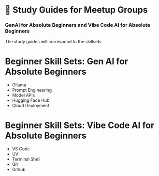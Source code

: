 #  🧠 Study Guides for Meetup Groups

### GenAI for Absolute Beginners and Vibe Code AI for Absolute Beginners

The study guides will correspond to the skillsets.

# Beginner Skill Sets: Gen AI for Absolute Beginners

- Ollama
- Prompt Engineering
- Model APIs
- Hugging Face Hub
- Cloud Deployment

# Beginner Skill Sets: Vibe Code AI for Absolute Beginners
- VS Code
- UV
- Terminal Shell
- Git
- Github


